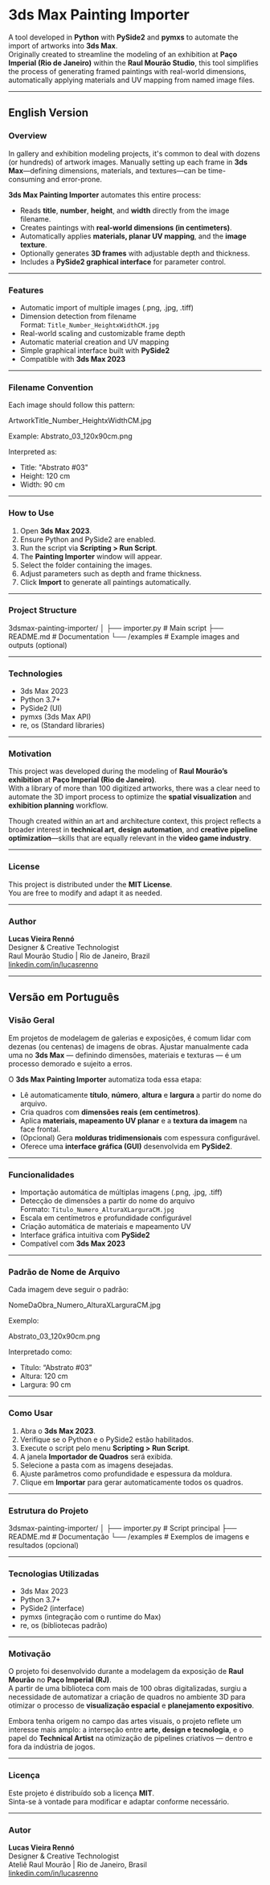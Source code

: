 # 3ds Max Painting Importer

A tool developed in **Python** with **PySide2** and **pymxs** to automate the import of artworks into **3ds Max**.  
Originally created to streamline the modeling of an exhibition at **Paço Imperial (Rio de Janeiro)** within the **Raul Mourão Studio**, this tool simplifies the process of generating framed paintings with real-world dimensions, automatically applying materials and UV mapping from named image files.

---

## English Version

### Overview

In gallery and exhibition modeling projects, it's common to deal with dozens (or hundreds) of artwork images. Manually setting up each frame in **3ds Max**—defining dimensions, materials, and textures—can be time-consuming and error-prone.

**3ds Max Painting Importer** automates this entire process:
- Reads **title**, **number**, **height**, and **width** directly from the image filename.
- Creates paintings with **real-world dimensions (in centimeters)**.
- Automatically applies **materials, planar UV mapping**, and the **image texture**.
- Optionally generates **3D frames** with adjustable depth and thickness.
- Includes a **PySide2 graphical interface** for parameter control.

---

### Features

- Automatic import of multiple images (.png, .jpg, .tiff)
- Dimension detection from filename  
  Format: `Title_Number_HeightxWidthCM.jpg`
- Real-world scaling and customizable frame depth
- Automatic material creation and UV mapping
- Simple graphical interface built with **PySide2**
- Compatible with **3ds Max 2023**

---

### Filename Convention

Each image should follow this pattern:

ArtworkTitle_Number_HeightxWidthCM.jpg

Example:
Abstrato_03_120x90cm.png


Interpreted as:
- Title: "Abstrato #03"
- Height: 120 cm
- Width: 90 cm

---

### How to Use

1. Open **3ds Max 2023**.  
2. Ensure Python and PySide2 are enabled.  
3. Run the script via **Scripting > Run Script**.  
4. The **Painting Importer** window will appear.  
5. Select the folder containing the images.  
6. Adjust parameters such as depth and frame thickness.  
7. Click **Import** to generate all paintings automatically.

---

### Project Structure
3dsmax-painting-importer/
│
├── importer.py # Main script
├── README.md # Documentation
└── /examples # Example images and outputs (optional)


---

### Technologies

- 3ds Max 2023
- Python 3.7+
- PySide2 (UI)
- pymxs (3ds Max API)
- re, os (Standard libraries)

---

### Motivation

This project was developed during the modeling of **Raul Mourão’s exhibition** at **Paço Imperial (Rio de Janeiro)**.  
With a library of more than 100 digitized artworks, there was a clear need to automate the 3D import process to optimize the **spatial visualization** and **exhibition planning** workflow.

Though created within an art and architecture context, this project reflects a broader interest in **technical art**, **design automation**, and **creative pipeline optimization**—skills that are equally relevant in the **video game industry**.

---

### License

This project is distributed under the **MIT License**.  
You are free to modify and adapt it as needed.

---

### Author

**Lucas Vieira Rennó**  
Designer & Creative Technologist  
Raul Mourão Studio | Rio de Janeiro, Brazil  
[linkedin.com/in/lucasrenno](https://linkedin.com/in/lucasrenno)

---

## Versão em Português

### Visão Geral

Em projetos de modelagem de galerias e exposições, é comum lidar com dezenas (ou centenas) de imagens de obras. Ajustar manualmente cada uma no **3ds Max** — definindo dimensões, materiais e texturas — é um processo demorado e sujeito a erros.

O **3ds Max Painting Importer** automatiza toda essa etapa:
- Lê automaticamente **título**, **número**, **altura** e **largura** a partir do nome do arquivo.  
- Cria quadros com **dimensões reais (em centímetros)**.  
- Aplica **materiais, mapeamento UV planar** e a **textura da imagem** na face frontal.  
- (Opcional) Gera **molduras tridimensionais** com espessura configurável.  
- Oferece uma **interface gráfica (GUI)** desenvolvida em **PySide2**.

---

### Funcionalidades

- Importação automática de múltiplas imagens (.png, .jpg, .tiff)
- Detecção de dimensões a partir do nome do arquivo  
  Formato: `Titulo_Numero_AlturaXLarguraCM.jpg`
- Escala em centímetros e profundidade configurável
- Criação automática de materiais e mapeamento UV
- Interface gráfica intuitiva com **PySide2**
- Compatível com **3ds Max 2023**

---

### Padrão de Nome de Arquivo

Cada imagem deve seguir o padrão:

NomeDaObra_Numero_AlturaXLarguraCM.jpg


Exemplo:

Abstrato_03_120x90cm.png


Interpretado como:
- Título: “Abstrato #03”
- Altura: 120 cm
- Largura: 90 cm

---

### Como Usar

1. Abra o **3ds Max 2023**.  
2. Verifique se o Python e o PySide2 estão habilitados.  
3. Execute o script pelo menu **Scripting > Run Script**.  
4. A janela **Importador de Quadros** será exibida.  
5. Selecione a pasta com as imagens desejadas.  
6. Ajuste parâmetros como profundidade e espessura da moldura.  
7. Clique em **Importar** para gerar automaticamente todos os quadros.

---

### Estrutura do Projeto


3dsmax-painting-importer/
│
├── importer.py # Script principal
├── README.md # Documentação
└── /examples # Exemplos de imagens e resultados (opcional)


---

### Tecnologias Utilizadas

- 3ds Max 2023  
- Python 3.7+  
- PySide2 (interface)  
- pymxs (integração com o runtime do Max)  
- re, os (bibliotecas padrão)

---

### Motivação

O projeto foi desenvolvido durante a modelagem da exposição de **Raul Mourão** no **Paço Imperial (RJ)**.  
A partir de uma biblioteca com mais de 100 obras digitalizadas, surgiu a necessidade de automatizar a criação de quadros no ambiente 3D para otimizar o processo de **visualização espacial** e **planejamento expositivo**.

Embora tenha origem no campo das artes visuais, o projeto reflete um interesse mais amplo: a interseção entre **arte, design e tecnologia**, e o papel do **Technical Artist** na otimização de pipelines criativos — dentro e fora da indústria de jogos.

---

### Licença

Este projeto é distribuído sob a licença **MIT**.  
Sinta-se à vontade para modificar e adaptar conforme necessário.

---

### Autor

**Lucas Vieira Rennó**  
Designer & Creative Technologist  
Ateliê Raul Mourão | Rio de Janeiro, Brasil  
[linkedin.com/in/lucasrenno](https://linkedin.com/in/lucasrenno)



